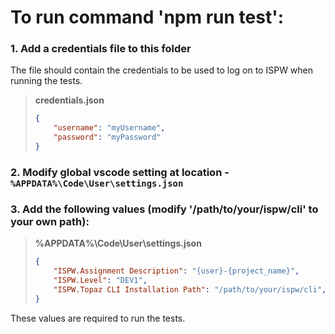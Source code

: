 # To run command 'npm run test':

### 1. Add a credentials file to this folder

The file should contain the credentials to be used to log on to ISPW when running the tests.
> **credentials.json**
> ``` json
> {
>     "username": "myUsername",
>     "password": "myPassword"
> }
> ```

### 2. Modify global vscode setting at location - ``%APPDATA%\Code\User\settings.json``

### 3. Add the following values (modify '/path/to/your/ispw/cli' to your own path):

> **%APPDATA%\Code\User\settings.json**
> ``` json
> {
>     "ISPW.Assignment Description": "{user}-{project_name}",
>     "ISPW.Level": "DEV1",
>     "ISPW.Topaz CLI Installation Path": "/path/to/your/ispw/cli",
> }
> ```

These values are required to run the tests.
